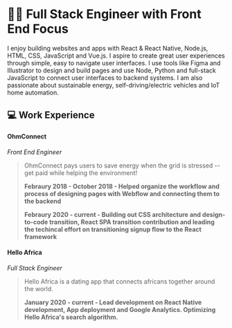 # 👨‍💻 Full Stack Engineer with Front End Focus


I enjoy building websites and apps with React & React Native, Node.js, HTML, CSS, JavaScript and Vue.js. I aspire to create great user experiences through simple, easy to navigate user interfaces. I use tools like Figma and Illustrator to design and build pages and use Node, Python and full-stack JavaScript to connect user interfaces to backend systems. I am also passionate about sustainable energy, self-driving/electric vehicles and IoT home automation.

## 💻 Work Experience

#### OhmConnect
_Front End Engineer_

> OhmConnect pays users to save energy when the grid is stressed -- get paid while helping the environment!
>
> **Febraury 2018 - October 2018 - Helped organize the workflow and process of designing pages with Webflow and connecting them to the backend**
>
> **Febraury 2020 - current - Building out CSS architecture and design-to-code transition, React SPA transition contribution and leading the techincal effort on transitioning signup flow to the React framework**

#### Hello Africa
_Full Stack Engineer_

> Hello Africa is a dating app that connects africans together around the world.
>
> **January 2020 - current - Lead development on React Native development, App deployment and Google Analytics. Optimizing Hello Africa's search algorithm.**
